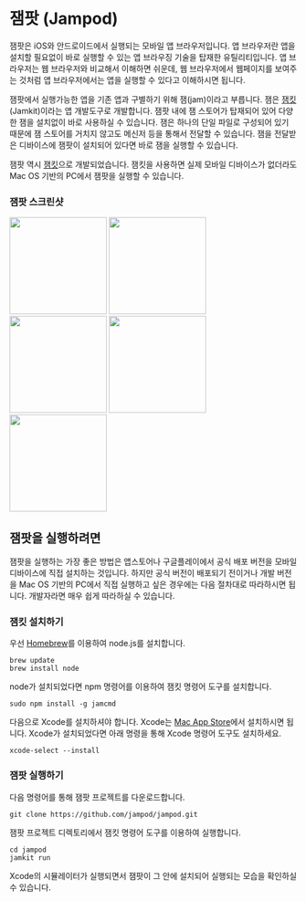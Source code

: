 # 잼팟 (Jampod)

잼팟은 iOS와 안드로이드에서 실행되는 모바일 앱 브라우저입니다. 앱 브라우저란 앱을 설치할 필요없이 바로 실행할 수 있는 앱 브라우징 기술을 탑재한 유틸리티입니다. 앱 브라우저는 웹 브라우저와 비교해서 이해하면 쉬운데, 웹 브라우저에서 웹페이지를 보여주는 것처럼 앱 브라우저에서는 앱을 실행할 수 있다고 이해하시면 됩니다.

잼팟에서 실행가능한 앱을 기존 앱과 구별하기 위해 잼(jam)이라고 부릅니다. 잼은 [잼킷](https://bookjam.github.io/jamkit/)(Jamkit)이라는 앱 개발도구로 개발합니다. 잼팟 내에 잼 스토어가 탑재되어 있어 다양한 잼을 설치없이 바로 사용하실 수 있습니다. 잼은 하나의 단일 파일로 구성되어 있기 때문에 잼 스토어를 거치지 않고도 메신저 등을 통해서 전달할 수 있습니다. 잼을 전달받은 디바이스에 잼팟이 설치되어 있다면 바로 잼을 실행할 수 있습니다.

잼팟 역시 [잼킷](https://bookjam.github.io/jamkit/)으로 개발되었습니다. 잼킷을 사용하면 실제 모바일 디바이스가 없더라도 Mac OS 기반의 PC에서 잼팟을 실행할 수 있습니다. 

### 잼팟 스크린샷

<img src="https://user-images.githubusercontent.com/19699721/28746636-d5e9c32c-74ca-11e7-9d78-f94d56740f7b.jpg" width="170"> <img src="https://user-images.githubusercontent.com/19699721/28746638-d60f73b0-74ca-11e7-8233-90fb404cc04e.jpg" width="170"> <img src="https://user-images.githubusercontent.com/19699721/28746639-d614ebba-74ca-11e7-9d5c-a6def6e90efd.jpg" width="170"> <img src="https://user-images.githubusercontent.com/19699721/28746640-d61a695a-74ca-11e7-87f8-0b73f39d5e58.jpg" width="170"> <img src="https://user-images.githubusercontent.com/19699721/28746641-d62526d8-74ca-11e7-8eec-c95f13c44a11.jpg" width="170">

## 잼팟을 실행하려면

잼팟을 실행하는 가장 좋은 방법은 앱스토어나 구글플레이에서 공식 배포 버전을 모바일 디바이스에 직접 설치하는 것입니다. 하지만 공식 버전이 배포되기 전이거나 개발 버전을 Mac OS 기반의 PC에서 직접 실행하고 싶은 경우에는 다음 절차대로 따라하시면 됩니다. 개발자라면 매우 쉽게 따라하실 수 있습니다.

### 잼킷 설치하기

우선 [Homebrew](http://brew.sh/index_ko.html)를 이용하여 node.js를 설치합니다.

    brew update
    brew install node

node가 설치되었다면 npm 명령어를 이용하여 잼킷 명령어 도구를 설치합니다.

    sudo npm install -g jamcmd

다음으로 Xcode를 설치하셔야 합니다. Xcode는 [Mac App Store](https://itunes.apple.com/us/app/xcode/id497799835?mt=12)에서 설치하시면 됩니다. Xcode가 설치되었다면 아래 명령을 통해 Xcode 명령어 도구도 설치하세요.

    xcode-select --install

### 잼팟 실행하기

다음 명령어를 통해 잼팟 프로젝트를 다운로드합니다.

    git clone https://github.com/jampod/jampod.git

잼팟 프로젝트 디렉토리에서 잼킷 명령어 도구를 이용하여 실행합니다.

    cd jampod
    jamkit run

Xcode의 시뮬레이터가 실행되면서 잼팟이 그 안에 설치되어 실행되는 모습을 확인하실 수 있습니다.
